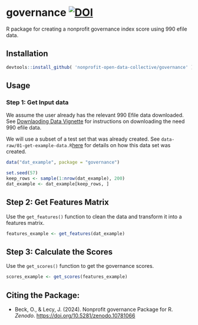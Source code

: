 # governance [![DOI](https://zenodo.org/badge/DOI/10.5281/zenodo.10781067.svg)](https://doi.org/10.5281/zenodo.10781067)

R package for creating a nonprofit governance index score using 990 efile data. 

## Installation

```r
devtools::install_github( 'nonprofit-open-data-collective/governance' )
```

## Usage 

### Step 1: Get Input data 

We assume the user already has the relevant 990 Efile data downloaded. See [Downlaoding Data Vignette](doc/articles/download-data.html) for instructions on downloading the need 990 efile data.

We will use a subset of a test set that was already created. See `data-raw/01-get-example-data.R`[here](https://github.com/Nonprofit-Open-Data-Collective/governance/blob/main/data-raw/01-get-example-data.R) for details on how this data set was created. 

```r
data("dat_example", package = "governance")

set.seed(57)
keep_rows <- sample(1:nrow(dat_example), 200)
dat_example <- dat_example[keep_rows, ]

```

## Step 2: Get Features Matrix 

Use the `get_features()` function to clean the data and transform it into a features matrix. 

```r
features_example <- get_features(dat_example)
```


## Step 3: Calculate the Scores 

Use the `get_scores()` function to get the governance scores. 

```r
scores_example <- get_scores(features_example)
```

## Citing the Package:  

- Beck, O., & Lecy, J. (2024). Nonprofit governance Package for R. *Zenodo*. https://doi.org/10.5281/zenodo.10781066




